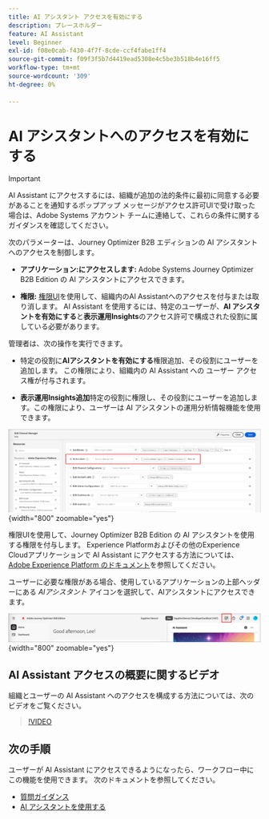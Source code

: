 ```yaml
---
title: AI アシスタント アクセスを有効にする
description: プレースホルダー
feature: AI Assistant
level: Beginner
exl-id: f08e0cab-f430-4f7f-8cde-ccf4fabe1ff4
source-git-commit: f09f3f5b7d4419ead5308e4c5be3b518b4e16ff5
workflow-type: tm+mt
source-wordcount: '309'
ht-degree: 0%

---
```


# AI アシスタントへのアクセスを有効にする

>[!IMPORTANT]
>
>AI Assistant にアクセスするには、組織が追加の法的条件に最初に同意する必要があることを通知するポップアップ メッセージがアクセス許可UIで受け取った場合は、Adobe Systems アカウント チームに連絡して、これらの条件に関するガイダンスを確認してください。

次のパラメーターは、Journey Optimizer B2B エディションの AI アシスタントへのアクセスを制御します。

* **アプリケーション:にアクセスします:** Adobe Systems Journey Optimizer B2B Edition の AI アシスタントにアクセスできます。

* **権限:** [権限UI](https://experienceleague.adobe.com/en/docs/experience-platform/access-control/abac/permissions-ui/permissions)を使用して、組織内のAI Assistantへのアクセスを付与または取り消します。 AI Assistant を使用するには、特定のユーザーが、**AI アシスタントを有効にする**&#x200B;と&#x200B;**表示運用Insights**&#x200B;のアクセス許可で構成された役割に属している必要があります。

管理者は、次の操作を実行できます。

* 特定の役割に&#x200B;**AIアシスタントを有効にする**&#x200B;権限追加、その役割にユーザーを追加します。 この権限により、組織内の AI Assistant への ユーザー アクセス権が付与されます。

* **表示運用Insights追加**&#x200B;特定の役割に権限し、その役割にユーザーを追加します。この権限により、ユーザーは AI アシスタントの運用分析情報機能を使用できます。

![AI アシスタントのアクセス許可を割り当てる](./assets/ai-assistant-permissions.png){width="800" zoomable="yes"}

権限UIを使用して、Journey Optimizer B2B Edition の AI アシスタントを使用する権限を付与します。 Experience Platformおよびその他のExperience Cloudアプリケーションで AI Assistant にアクセスする方法については、 [Adobe Experience Platform のドキュメント](https://experienceleague.adobe.com/en/docs/experience-platform/ai-assistant/access)を参照してください。

ユーザーに必要な権限がある場合、使用しているアプリケーションの上部ヘッダーにある _AIアシスタント_ アイコンを選択して、AIアシスタントにアクセスできます。

![アプリケーションヘッダーのAIアシスタントアイコン](./assets/ai-assistant-icon-header.png){width="800" zoomable="yes"}

## AI Assistant アクセスの概要に関するビデオ

組織とユーザーの AI Assistant へのアクセスを構成する方法については、次のビデオをご覧ください。

>[!VIDEO](https://video.tv.adobe.com/v/3436470/?learn=on)

## 次の手順

ユーザーが AI Assistant にアクセスできるようになったら、ワークフロー中にこの機能を使用できます。 次のドキュメントを参照してください。

* [質問ガイダンス](./question-guidance.md)
* [AI アシスタントを使用する](./use-ai-assistant.md)
